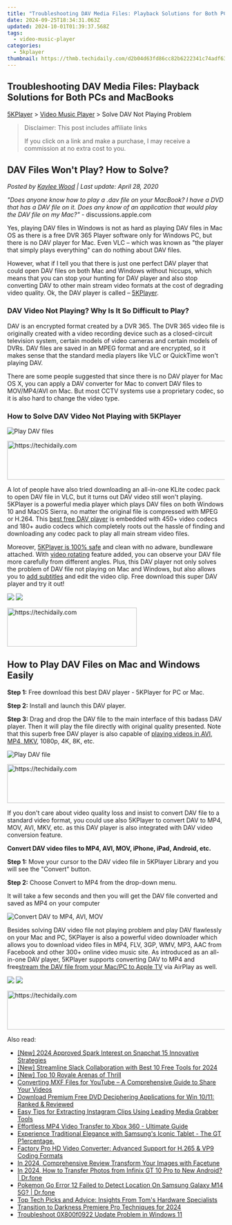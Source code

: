 ```yaml
---
title: "Troubleshooting DAV Media Files: Playback Solutions for Both PCs and MacBooks"
date: 2024-09-25T18:34:31.063Z
updated: 2024-10-01T01:39:37.568Z
tags:
  - video-music-player
categories:
  - 5kplayer
thumbnail: https://thmb.techidaily.com/d2b04d63fd86cc82b6222341c74adf6327b494c09e7a92e5a7589ca57209ebbc.jpg
---
```


## Troubleshooting DAV Media Files: Playback Solutions for Both PCs and MacBooks

[5KPlayer](https://tools.techidaily.com/5kplayer/products/) \> [Video Music Player](https://tools.techidaily.com/5kplayer/video-music-player/) \> Solve DAV Not Playing Problem

>  Disclaimer: This post includes affiliate links
>
>  If you click on a link and make a purchase, I may receive a commission at no extra cost to you.
>

## DAV Files Won't Play? How to Solve?

 _Posted by [Kaylee Wood](https://www.quora.com/profile/Amanda-Hu-21) | Last update: April 28, 2020_

_"Does anyone know how to play a .dav file on your MacBook? I have a DVD that has a DAV file on it. Does any know of an application that would play the DAV file on my Mac?"_ \- discussions.apple.com

Yes, playing DAV files in Windows is not as hard as playing DAV files in Mac OS as there is a free DVR 365 Player software only for Windows PC, but there is no DAV player for Mac. Even VLC – which was known as "the player that simply plays everything" can do nothing about DAV files. 

However, what if I tell you that there is just one perfect DAV player that could open DAV files on both Mac and Windows without hiccups, which means that you can stop your hunting for DAV player and also stop converting DAV to other main stream video formats at the cost of degrading video quality. Ok, the DAV player is called – [5KPlayer](https://tools.techidaily.com/5kplayer/products/). 

### DAV Video Not Playing? Why Is It So Difficult to Play?

DAV is an encrypted format created by a DVR 365\. The DVR 365 video file is originally created with a video recording device such as a closed-circuit television system, certain models of video cameras and certain models of DVRs. DAV files are saved in an MPEG format and are encrypted, so it makes sense that the standard media players like VLC or QuickTime won't playing DAV. 

There are some people suggested that since there is no DAV player for Mac OS X, you can apply a DAV converter for Mac to convert DAV files to MOV/MP4/AVI on Mac. But most CCTV systems use a proprietary codec, so it is also hard to change the video type. 

### How to Solve DAV Video Not Playing with 5KPlayer

![Play DAV files](https://www.5kplayer.com/video-music-player/img/5k-dav-player-308.jpg) 

<!-- affiliate ads begin -->
<a href="https://dhgate.sjv.io/c/5597632/1175223/12108" target="_top" id="1175223">
  <img src="//a.impactradius-go.com/display-ad/12108-1175223" border="0" alt="https://techidaily.com" width="728" height="90"/>
</a>
<img height="0" width="0" src="https://dhgate.sjv.io/i/5597632/1175223/12108" style="position:absolute;visibility:hidden;" border="0" />
<!-- affiliate ads end -->

A lot of people have also tried downloading an all-in-one KLite codec pack to open DAV file in VLC, but it turns out DAV video still won't playing. 5KPlayer is a powerful media player which plays DAV files on both Windows 10 and MacOS Sierra, no matter the original file is compressed with MPEG or H.264\. This [best free DAV player](https://tools.techidaily.com/5kplayer/video-music-player/) is embedded with 450+ video codecs and 180+ audio codecs which completely roots out the hassle of finding and downloading any codec pack to play all main stream video files.

Moreover, [5KPlayer is 100% safe](https://tools.techidaily.com/5kplayer/video-music-player/) and clean with no adware, bundleware attached. With [video rotating](https://tools.techidaily.com/5kplayer/video-music-player/) feature added, you can observe your DAV file more carefully from different angles. Plus, this DAV player not only solves the problem of DAV file not playing on Mac and Windows, but also allows you to [add subtitles](https://tools.techidaily.com/5kplayer/video-music-player/) and edit the video clip. Free download this super DAV player and try it out!

[![](https://www.5kplayer.com/video-music-player/../button/freedownwhitewin.png)](https://tools.techidaily.com/5kplayer/products/) [![](https://www.5kplayer.com/video-music-player/../button/freedownbackmac.png)](https://tools.techidaily.com/5kplayer/products/) 

<!-- affiliate ads begin -->
<a href="https://aligracehair.sjv.io/c/5597632/1880927/19272" target="_top" id="1880927">
  <img src="//a.impactradius-go.com/display-ad/19272-1880927" border="0" alt="https://techidaily.com" width="300" height="90"/>
</a>
<img height="0" width="0" src="https://aligracehair.sjv.io/i/5597632/1880927/19272" style="position:absolute;visibility:hidden;" border="0" />
<!-- affiliate ads end -->

## How to Play DAV Files on Mac and Windows Easily

**Step 1:** Free download this best DAV player - 5KPlayer for PC or Mac. 

**Step 2:** Install and launch this DAV player. 

**Step 3:** Drag and drop the DAV file to the main interface of this badass DAV player. Then it will play the file directly with original quality presented. Note that this superb free DAV player is also capable of [playing videos in AVI, MP4, MKV](https://tools.techidaily.com/5kplayer/video-music-player/), 1080p, 4K, 8K, etc.

![Play DAV file](https://www.5kplayer.com/video-music-player/img/dav-player-308.jpg) 

<!-- affiliate ads begin -->
<a href="https://aligracehair.sjv.io/c/5597632/1997635/19272" target="_top" id="1997635">
  <img src="//a.impactradius-go.com/display-ad/19272-1997635" border="0" alt="https://techidaily.com" width="728" height="90"/>
</a>
<img height="0" width="0" src="https://aligracehair.sjv.io/i/5597632/1997635/19272" style="position:absolute;visibility:hidden;" border="0" />
<!-- affiliate ads end -->

If you don't care about video quality loss and insist to convert DAV file to a standard video format, you could use also 5KPlayer to convert DAV to MP4, MOV, AVI, MKV, etc. as this DAV player is also integrated with DAV video conversion feature. 

**Convert DAV video files to MP4, AVI, MOV, iPhone, iPad, Android, etc.**

**Step 1:** Move your cursor to the DAV video file in 5KPlayer Library and you will see the "Convert" button.

**Step 2:** Choose Convert to MP4 from the drop-down menu.

It will take a few seconds and then you will get the DAV file converted and saved as MP4 on your computer 

![Convert DAV to MP4, AVI, MOV](https://www.5kplayer.com/video-music-player/img/dav-to-mp4-314.jpg) 

Besides solving DAV video file not playing problem and play DAV flawlessly on your Mac and PC, 5KPlayer is also a powerful video downloader which allows you to download video files in MP4, FLV, 3GP, WMV, MP3, AAC from Facebook and other 300+ online video music site. As introduced as an all-in-one DAV player, 5KPlayer supports converting DAV to MP4 and free[stream the DAV file from your Mac/PC to Apple TV](https://tools.techidaily.com/5kplayer/airplay/) via AirPlay as well.

[![](https://www.5kplayer.com/video-music-player/../button/freedownwhitewin.png)](https://tools.techidaily.com/5kplayer/products/) [![](https://www.5kplayer.com/video-music-player/../button/freedownbackmac.png)](https://tools.techidaily.com/5kplayer/products/)

<!-- affiliate ads begin -->
<a href="https://jalbum-affiliate-program.sjv.io/c/5597632/1838960/17916" target="_top" id="1838960">
  <img src="//a.impactradius-go.com/display-ad/17916-1838960" border="0" alt="https://techidaily.com" width="728" height="90"/>
</a>
<img height="0" width="0" src="https://jalbum-affiliate-program.sjv.io/i/5597632/1838960/17916" style="position:absolute;visibility:hidden;" border="0" />
<!-- affiliate ads end -->

<ins class="adsbygoogle"
     style="display:block"
     data-ad-format="autorelaxed"
     data-ad-client="ca-pub-7571918770474297"
     data-ad-slot="1223367746"></ins>

<ins class="adsbygoogle"
     style="display:block"
     data-ad-client="ca-pub-7571918770474297"
     data-ad-slot="8358498916"
     data-ad-format="auto"
     data-full-width-responsive="true"></ins>

<span class="atpl-alsoreadstyle">Also read:</span>
<div><ul>
<li><a href="https://snapchat-videos.techidaily.com/new-2024-approved-spark-interest-on-snapchat-15-innovative-strategies/"><u>[New] 2024 Approved Spark Interest on Snapchat 15 Innovative Strategies</u></a></li>
<li><a href="https://video-screen-grab.techidaily.com/new-streamline-slack-collaboration-with-best-10-free-tools-for-2024/"><u>[New] Streamline Slack Collaboration with Best 10 Free Tools for 2024</u></a></li>
<li><a href="https://screen-recording.techidaily.com/new-top-10-royale-arenas-of-thrill/"><u>[New] Top 10 Royale Arenas of Thrill</u></a></li>
<li><a href="https://video-ai-editor.techidaily.com/converting-mxf-files-for-youtube-a-comprehensive-guide-to-share-your-videos/"><u>Converting MXF Files for YouTube – A Comprehensive Guide to Share Your Videos</u></a></li>
<li><a href="https://video-ai-editor.techidaily.com/download-premium-free-dvd-deciphering-applications-for-win-1011-ranked-and-reviewed/"><u>Download Premium Free DVD Deciphering Applications for Win 10/11: Ranked & Reviewed</u></a></li>
<li><a href="https://video-ai-editor.techidaily.com/easy-tips-for-extracting-instagram-clips-using-leading-media-grabber-tools/"><u>Easy Tips for Extracting Instagram Clips Using Leading Media Grabber Tools</u></a></li>
<li><a href="https://video-ai-editor.techidaily.com/effortless-mp4-video-transfer-to-xbox-360-ultimate-guide/"><u>Effortless MP4 Video Transfer to Xbox 360 - Ultimate Guide</u></a></li>
<li><a href="https://video-ai-editor.techidaily.com/experience-traditional-elegance-with-samsungs-iconic-tablet-the-gt-p1ercentage/"><u>Experience Traditional Elegance with Samsung's Iconic Tablet - The GT P1ercentage.</u></a></li>
<li><a href="https://video-ai-editor.techidaily.com/factory-pro-hd-video-converter-advanced-support-for-h265-and-vp9-coding-formats/"><u>Factory Pro HD Video Converter: Advanced Support for H.265 & VP9 Coding Formats</u></a></li>
<li><a href="https://extra-tips.techidaily.com/in-2024-comprehensive-review-transform-your-images-with-facetune/"><u>In 2024, Comprehensive Review Transform Your Images with Facetune</u></a></li>
<li><a href="https://android-transfer.techidaily.com/in-2024-how-to-transfer-photos-from-infinix-gt-10-pro-to-new-android-drfone-by-drfone-transfer-from-android-transfer-from-android/"><u>In 2024, How to Transfer Photos from Infinix GT 10 Pro to New Android? | Dr.fone</u></a></li>
<li><a href="https://change-location.techidaily.com/pokemon-go-error-12-failed-to-detect-location-on-samsung-galaxy-m14-5g-drfone-by-drfone-virtual-android/"><u>Pokemon Go Error 12 Failed to Detect Location On Samsung Galaxy M14 5G? | Dr.fone</u></a></li>
<li><a href="https://audio-shaping.techidaily.com/top-tech-picks-and-advice-insights-from-toms-hardware-specialists/"><u>Top Tech Picks and Advice: Insights From Tom's Hardware Specialists</u></a></li>
<li><a href="https://article-tips.techidaily.com/transition-to-darkness-premiere-pro-techniques-for-2024/"><u>Transition to Darkness Premiere Pro Techniques for 2024</u></a></li>
<li><a href="https://win11.techidaily.com/troubleshoot-0x800f0922-update-problem-in-windows-11/"><u>Troubleshoot 0X800f0922 Update Problem in Windows 11</u></a></li>
</ul></div>

